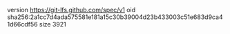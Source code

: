 version https://git-lfs.github.com/spec/v1
oid sha256:2a1cc7d4ada575581e181a15c30b39004d23b433003c51e683d9ca41d66cdf56
size 3921
